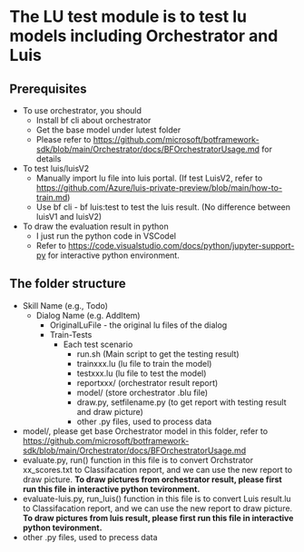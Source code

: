 # The LU test module is to test lu models including Orchestrator and Luis


## Prerequisites
* To use orchestrator, you should
    * Install bf cli about orchestrator
    * Get the base model under lutest folder
    * Please refer to https://github.com/microsoft/botframework-sdk/blob/main/Orchestrator/docs/BFOrchestratorUsage.md for details
* To test luis/luisV2
    * Manually import lu file into luis portal. (If test LuisV2, refer to https://github.com/Azure/luis-private-preview/blob/main/how-to-train.md)
    * Use bf cli - bf luis:test to test the luis result. (No difference between luisV1 and luisV2)
* To draw the evaluation result in python
    * I just run the python code in VSCodel
    * Refer to https://code.visualstudio.com/docs/python/jupyter-support-py for interactive python environment.

## The folder structure
* Skill Name (e.g., Todo)
    * Dialog Name (e.g. AddItem)
        * OriginalLuFile - the original lu files of the dialog
        * Train-Tests
            * Each test scenario
                * run.sh  (Main script to get the testing result)
                * trainxxx.lu (lu file to train the model)
                * testxxx.lu (lu file to test the model)
                * reportxxx/ (orchestrator result report)
                * model/ (store orchestrator .blu file)
                * draw.py, setfilename.py (to get report with testing result and draw picture)
                * other .py files, used to process data
* model/, please get base Orchestrator model in this folder, refer to https://github.com/microsoft/botframework-sdk/blob/main/Orchestrator/docs/BFOrchestratorUsage.md
* evaluate.py, run() function in this file is to convert Orchstrator xx_scores.txt to Classifacation report, and we can use the new report to draw picture. **To draw pictures from orchestrator result, please first run this file in interactive python tevironment.**
* evaluate-luis.py, run_luis() function in this file is to convert Luis result.lu to Classifacation report, and we can use the new report to draw picture. **To draw pictures from luis result, please first run this file in interactive python tevironment.**
* other .py files, used to precess data